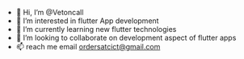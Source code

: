 - 👋 Hi, I’m @Vetoncall
- 👀 I’m interested in flutter App development
- 🌱 I’m currently learning new flutter technologies
- 💞️ I’m looking to collaborate on development aspect of flutter apps
- 📫 reach me email ordersatcict@gmail.com

<!---
Vetoncall/Vetoncall is a ✨ special ✨ repository because its `README.md` (this file) appears on your GitHub profile.
You can click the Preview link to take a look at your changes.
--->
